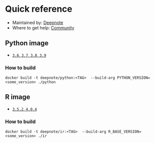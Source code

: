 # Quick reference
 * Maintained by: [Deepnote](https://deepnote.com/)
 * Where to get help: [Community](https://community.deepnote.com/join?invitation_token=0ba08a2332e8ec002f56f8c1eefdb5bc49af0bae-ff6f0d9b-5045-4511-b6d3-a4fe2595c951)

## Python image
* [`3.6`, `3.7`, `3.8`, `3.9`](https://github.com/deepnote/environments/blob/main/python/Dockerfile)

### How to build 
```
docker build -t deepnote/python:<TAG>  --build-arg PYTHON_VERSION=<some_version> ./python
```

## R image
* [`3.5.2`, `4.0.4`](https://github.com/deepnote/environments/blob/main/ir/Dockerfile)

### How to build 
```
docker build -t deepnote/ir:<TAG>  --build-arg R_BASE_VERSION=<some_version> ./ir
```
